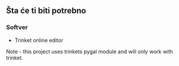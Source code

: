 ## Šta će ti biti potrebno

### Softver

+ Trinket online editor

Note - this project uses trinkets pygal module and will only work with trinket.